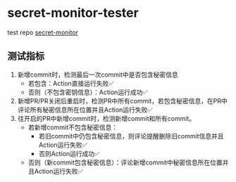 <!--
 * @Author: LetMeFly
 * @Date: 2025-01-28 14:59:48
 * @LastEditors: LetMeFly.xyz
 * @LastEditTime: 2025-01-28 16:36:43
-->
# secret-monitor-tester

test repo [secret-monitor](https://github.com/LetMeFly666/secret-monitor)

## 测试指标

1. 新增commit时，检测最后一次commit中是否包含秘密信息
    + 若包含：Action直接运行失败✅
    + 否则（不包含密钥信息）：Action运行成功✅
2. 新增PR/PR关闭后重启时，检测PR中所有commit，若包含秘密信息，在PR中评论所有秘密信息所在位置并且Action运行失败✅
3. 往开启的PR中新增commit时，检测新增commit和所有commit。
    + 若新增commit不包含秘密信息：
        + 若旧commit中仍包含秘密信息，则评论提醒删除旧commit信息并且Action运行失败✅
        + 否则Action运行成功✅
    + 否则（新commit包含秘密信息）：评论新增commit中秘密信息所在位置并且Action运行失败✅